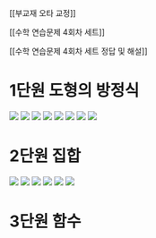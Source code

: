 
[[부교재 오타 교정]]

[[수학 연습문제 4회차 세트]]

[[수학 연습문제 4회차 세트 정답 및 해설]]

# 1단원 도형의 방정식

<img src="/2025 assets/JIHAKSA_공통수학2_고_교과서-17.jpg"/>

<img src="/2025 assets/JIHAKSA_공통수학2_고_교과서-21.jpg"/>

<img src="/2025 assets/JIHAKSA_공통수학2_고_교과서-26.jpg"/>

<img src="/2025 assets/JIHAKSA_공통수학2_고_교과서-30.jpg"/>

<img src="/2025 assets/JIHAKSA_공통수학2_고_교과서-36.jpg"/>

<img src="/2025 assets/JIHAKSA_공통수학2_고_교과서-47.jpg"/>

<img src="/2025 assets/JIHAKSA_공통수학2_고_교과서-48.jpg"/>

<img src="/2025 assets/JIHAKSA_공통수학2_고_교과서-49.jpg"/>




# 2단원 집합

<img src="/2025 assets/JIHAKSA_공통수학2_고_교과서-61.jpg"/>

<img src="/2025 assets/JIHAKSA_공통수학2_고_교과서-71.jpg"/>

<img src="/2025 assets/JIHAKSA_공통수학2_고_교과서-78.jpg"/>

<img src="/2025 assets/JIHAKSA_공통수학2_고_교과서-93.jpg"/>

<img src="/2025 assets/JIHAKSA_공통수학2_고_교과서-94.jpg"/>

<img src="/2025 assets/JIHAKSA_공통수학2_고_교과서-95.jpg"/>

# 3단원 함수